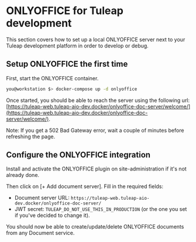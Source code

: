 # ONLYOFFICE for Tuleap development

This section covers how to set up a local ONLYOFFICE server next to your Tuleap
development platform in order to develop or debug.

## Setup ONLYOFFICE the first time

First, start the ONLYOFFICE container.

``` bash
you@workstation $> docker-compose up -d onlyoffice
```

Once started, you should be able to reach the server using the following url: [https://tuleap-web.tuleap-aio-dev.docker/onlyoffice-doc-server/welcome/](https://tuleap-web.tuleap-aio-dev.docker/onlyoffice-doc-server/welcome/).

Note: If you get a 502 Bad Gateway error, wait a couple of minutes before refreshing the page.

## Configure the ONLYOFFICE integration

Install and activate the ONLYOFFICE plugin on site-administration if it's not already done.

Then click on [+ Add document server]. Fill in the required fields:
- Document server URL: `https://tuleap-web.tuleap-aio-dev.docker/onlyoffice-doc-server/`
- JWT secret: `TULEAP_DO_NOT_USE_THIS_IN_PRODUCTION` (or the one you set if you've decided to change it).

You should now be able to create/update/delete ONLYOFFICE documents from any Document service.
